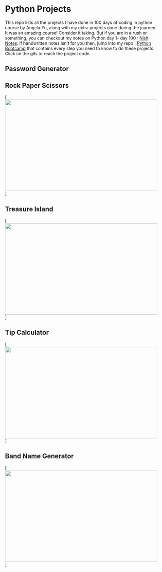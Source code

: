 # Python Projects
This repo lists all the projects I have done in 100 days of coding in python course by Angela Yu,  along with my extra projects done during the journey. It was an amazing course! Consider it taking. But if you are in a rush or something, you can checkout my notes on Python day 1- day 100 : [Nish Notes](). If handwritten notes isn't for you then, jump into my repo : [Python Bootcamp](https://github.com/NishitaErvantikar9/Python-Pro-Bootcamp) that contains every step you need to know to do these projects. Click on the gifs to reach the project code.

## Password Generator 


## Rock Paper Scissors 

[<img src="https://user-images.githubusercontent.com/120945994/233771364-245cb43f-91b9-4c7b-940c-db7a3bc89f15.gif" height = "300px" width = "500px">]

## Treasure Island

[<img src="https://user-images.githubusercontent.com/120945994/233770926-36b94eca-c91b-42b1-8f7a-5738ce27830c.gif" height = "300px" width = "500px" >]


## Tip Calculator 
[<img src="https://user-images.githubusercontent.com/120945994/232575684-c1055b16-0754-41cd-8d49-a61e06ac25dc.gif" height = "300px" width = "500px">]



## Band Name Generator 
[<img src="https://user-images.githubusercontent.com/98851253/154177081-2c53df2d-777b-4deb-8e38-5742ecd7282f.gif" height = "300px" width = "500px">]
